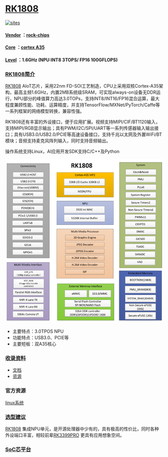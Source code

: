 ﻿# [RK1808](https://github.com/SoCXin/RK1808)

[![sites](http://182.61.61.133/link/resources/SoC.png)](http://www.SoC.Xin)

#### [Vendor](https://github.com/SoCXin/Vendor) ：[rock-chips](https://github.com/SoCXin/rockchips)
#### [Core](https://github.com/SoCXin/Cortex) ：[cortex A35](https://github.com/SoCXin/CA35)
#### [Level](https://github.com/SoCXin/Level) ：1.6GHz (NPU:INT8 3TOPS/ FP16 100GFLOPS)

### [RK1808简介](https://github.com/SoCXin/RK1808/wiki)

 [RK1808](https://github.com/SoCXin/RK1808) AIoT芯片，采用22nm FD-SOI工艺制造，CPU上采用双核Cortex-A35架构，最高主频1.6GHz，内置2MB系统级SRAM，可实现always-on设备无DDR运行，NPU部分的峰值算力高达3.0TOPs，支持INT8/INT16/FP16混合运算，最大程度兼顾性能、功耗、运算精度，并支持TensorFlow/MXNet/PyTorch/Caffe等一系列框架的网络模型转换，兼容性强。

RK1808还有丰富的外设接口，便于应用扩展。视频支持MIPI/CIF/BT1120输入，支持MIPI/RGB显示输出；具有PWM/I2C/SPI/UART等一系列传感器输入输出接口；具有USB3.0/USB2.0/PCIE等高速设备接口，支持千兆以太网及外置WiFi/BT模块；音频支持麦克风阵列输入，同时支持音频输出。

操作系统支持Linux，AI应用开发SDK支持C/C++及Python

[![sites](docs/RK1808.png)](http://rock-chips.com/a/cn/product/RK18xilie/2019/0529/988.html)

* 主要特点：3.0TPOS NPU
* 功能特点：USB3.0、PCIE等
* 主要短板：双A35核心

### [收录资料](https://github.com/SoCXin/RK1808)

* [文档](docs/)
* [资源](src/)

 ### 官方资源

 [linux系统](https://github.com/rockchip-linux/kernel.git)

### [选型建议](https://github.com/SoCXin)

[RK1808](https://github.com/SoCXin/RK1808) 集成NPU单元，是开源处理器中少有的，具有极高的性价比，同时各种外设端口丰富，相较前辈[RK3399PRO](https://github.com/SoCXin/RK3399PRO) 更具有应用想象空间。

###  [SoC芯平台](http://www.SoC.Xin)
